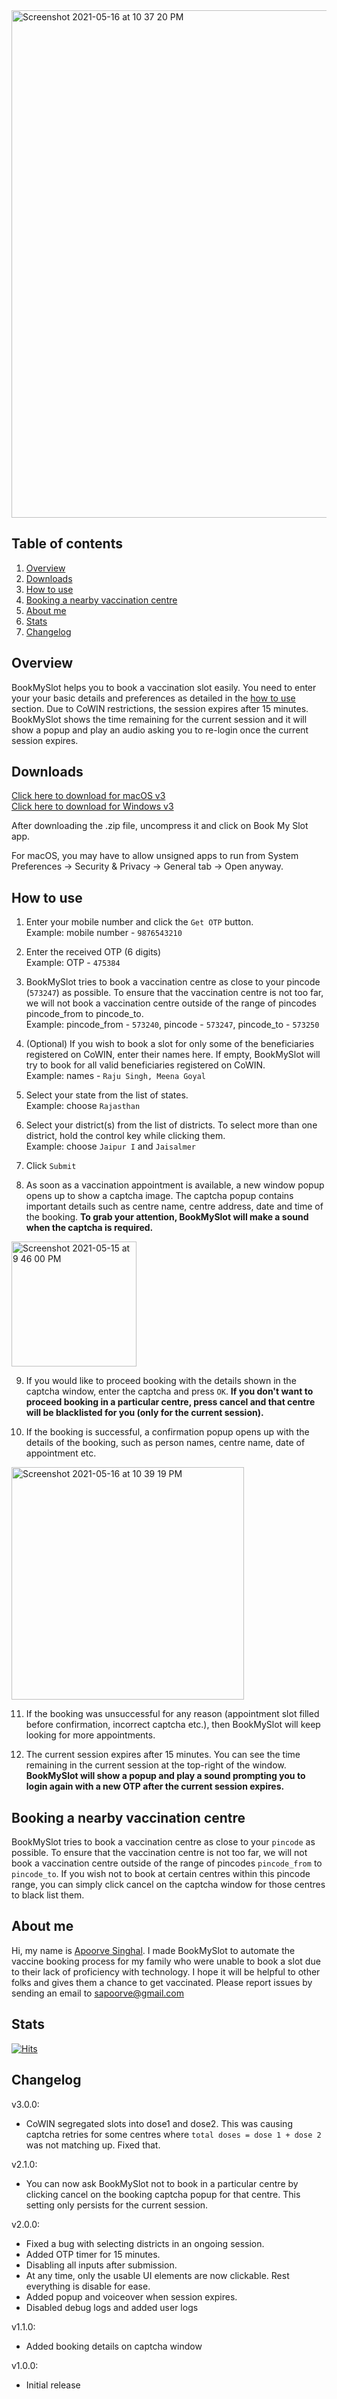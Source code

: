<img width="812" alt="Screenshot 2021-05-16 at 10 37 20 PM" src="https://user-images.githubusercontent.com/15952329/118413700-4b66c580-b6be-11eb-962a-94dc953c2820.png">

## Table of contents
1. [Overview](#overview)
2. [Downloads](#downloads)
3. [How to use](#how-to-use)
4. [Booking a nearby vaccination centre](#booking-a-nearby-vaccination-centre)
5. [About me](#about-me)
6. [Stats](#stats)
7. [Changelog](#changelog)

## Overview
BookMySlot helps you to book a vaccination slot easily. You need to enter your your basic details and preferences as detailed in the [how to use](#how-to-use) section. Due to CoWIN restrictions, the session expires after 15 minutes. BookMySlot shows the time remaining for the current session and it will show a popup and play an audio asking you to re-login once the current session expires.

## Downloads
[Click here to download for macOS v3](https://dl.dropbox.com/s/cq8fiqvau5itlwt/BookMySlot_macos_v3.0.0.zip)  
[Click here to download for Windows v3](https://dl.dropbox.com/s/d214vrqkwcppj7t/BookMySlot_windows_v3.0.0.zip)

After downloading the .zip file, uncompress it and click on Book My Slot app.  

For macOS, you may have to allow unsigned apps to run from System Preferences -> Security & Privacy -> General tab -> Open anyway.

## How to use

1. Enter your mobile number and click the `Get OTP` button.  
Example: mobile number - `9876543210`

2. Enter the received OTP (6 digits)  
Example: OTP - `475384`

3. BookMySlot tries to book a vaccination centre as close to your pincode (`573247`) as possible. To ensure that the vaccination centre is not too far, we will not book a vaccination centre outside of the range of pincodes pincode_from to pincode_to.  
Example: pincode_from - `573240`, pincode - `573247`, pincode_to - `573250`

4. (Optional) If you wish to book a slot for only some of the beneficiaries registered on CoWIN, enter their names here. If empty, BookMySlot will try to book for all valid beneficiaries registered on CoWIN.  
Example: names - `Raju Singh, Meena Goyal`

5. Select your state from the list of states.  
Example: choose `Rajasthan`

6. Select your district(s) from the list of districts. To select more than one district, hold the control key while clicking them.  
Example: choose `Jaipur I` and `Jaisalmer`

7. Click `Submit`

8. As soon as a vaccination appointment is available, a new window popup opens up to show a captcha image. The captcha popup contains important details such as centre name, centre address, date and time of the booking. **To grab your attention, BookMySlot will make a sound when the captcha is required.**  
<img height="200" alt="Screenshot 2021-05-15 at 9 46 00 PM" src="https://user-images.githubusercontent.com/15952329/118370876-66a2d980-b5c7-11eb-8b46-913b5b437617.png">

9. If you would like to proceed booking with the details shown in the captcha window, enter the captcha and press `OK`. **If you don't want to proceed booking in a particular centre, press cancel and that centre will be blacklisted for you (only for the current session).** 

10. If the booking is successful, a confirmation popup opens up with the details of the booking, such as person names, centre name, date of appointment etc.  
<img width="372" alt="Screenshot 2021-05-16 at 10 39 19 PM" src="https://user-images.githubusercontent.com/15952329/118413736-69342a80-b6be-11eb-83a0-88a876393cd4.png">

11. If the booking was unsuccessful for any reason (appointment slot filled before confirmation, incorrect captcha etc.), then BookMySlot will keep looking for more appointments.

12. The current session expires after 15 minutes. You can see the time remaining in the current session at the top-right of the window. **BookMySlot will show a popup and play a sound prompting you to login again with a new OTP after the current session expires.**

## Booking a nearby vaccination centre

BookMySlot tries to book a vaccination centre as close to your `pincode` as possible. To ensure that the vaccination centre is not too far, we will not book a vaccination centre outside of the range of pincodes `pincode_from` to `pincode_to`. If you wish not to book at certain centres within this pincode range, you can simply click cancel on the captcha window for those centres to black list them.

## About me

Hi, my name is [Apoorve Singhal](https://twitter.com/apoorve_singhal). I made BookMySlot to automate the vaccine booking process for my family who were unable to book a slot due to their lack of proficiency with technology. I hope it will be helpful to other folks and gives them a chance to get vaccinated. Please report issues by sending an email to sapoorve@gmail.com

## Stats

<!-- https://hits.seeyoufarm.com/#badge -->
[![Hits](https://hits.seeyoufarm.com/api/count/incr/badge.svg?url=https%3A%2F%2Fbookmyslot.life&count_bg=%2379C83D&title_bg=%23555555&icon=&icon_color=%23E7E7E7&title=Page+visits&edge_flat=false)](https://hits.seeyoufarm.com)  
## Changelog

v3.0.0:
- CoWIN segregated slots into dose1 and dose2. This was causing captcha retries for some centres where `total doses = dose 1 + dose 2` was not matching up. Fixed that.

v2.1.0:  
- You can now ask BookMySlot not to book in a particular centre by clicking cancel on the booking captcha popup for that centre. This setting only persists for the current session.

v2.0.0:
- Fixed a bug with selecting districts in an ongoing session.
- Added OTP timer for 15 minutes.
- Disabling all inputs after submission.
- At any time, only the usable UI elements are now clickable. Rest everything is disable for ease.
- Added popup and voiceover when session expires.
- Disabled debug logs and added user logs

v1.1.0:
- Added booking details on captcha window

v1.0.0:
- Initial release
